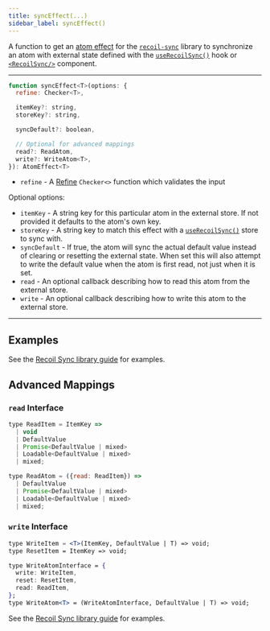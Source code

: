 ```yaml
---
title: syncEffect(...)
sidebar_label: syncEffect()
---
```


A function to get an [atom effect](/docs/guides/atom-effects) for the [`recoil-sync`](/docs/guides/recoil-sync) library to synchronize an atom with external state defined with the [`useRecoilSync()`](/docs/api-reference/recoil-sync/useRecoilSync) hook or [`<RecoilSync/>`](/docs/api-reference/recoil-sync/RecoilSync) component.

---

```jsx
function syncEffect<T>(options: {
  refine: Checker<T>,

  itemKey?: string,
  storeKey?: string,

  syncDefault?: boolean,

  // Optional for advanced mappings
  read?: ReadAtom,
  write?: WriteAtom<T>,
}): AtomEffect<T>
```

  - `refine` - A [Refine](TODO) `Checker<>` function which validates the input

Optional options:
  - `itemKey` - A string key for this particular atom in the external store.  If not provided it defaults to the atom's own key.
  - `storeKey` - A string key to match this effect with a [`useRecoilSync()`](/docs/api-reference/recoil-sync/useRecoilSync) store to sync with.
  - `syncDefault` - If true, the atom will sync the actual default value instead of clearing or resetting the external state.  When set this will also attempt to write the default value when the atom is first read, not just when it is set.
  - `read` - An optional callback describing how to read this atom from the external store.
  - `write` - An optional callback describing how to write this atom to the external store.

---

## Examples

See the [Recoil Sync library guide](/docs/guides/recoil-sync#input-validation) for examples.

## Advanced Mappings

### `read` Interface
```jsx
type ReadItem = ItemKey =>
  | void
  | DefaultValue
  | Promise<DefaultValue | mixed>
  | Loadable<DefaultValue | mixed>
  | mixed;

type ReadAtom = ({read: ReadItem}) =>
  | DefaultValue
  | Promise<DefaultValue | mixed>
  | Loadable<DefaultValue | mixed>
  | mixed;
```

### `write` Interface
```jsx
type WriteItem = <T>(ItemKey, DefaultValue | T) => void;
type ResetItem = ItemKey => void;

type WriteAtomInterface = {
  write: WriteItem,
  reset: ResetItem,
  read: ReadItem,
};
type WriteAtom<T> = (WriteAtomInterface, DefaultValue | T) => void;
```

See the [Recoil Sync library guide](/docs/guides/recoil-sync#advanced-atom-mappings) for examples.
